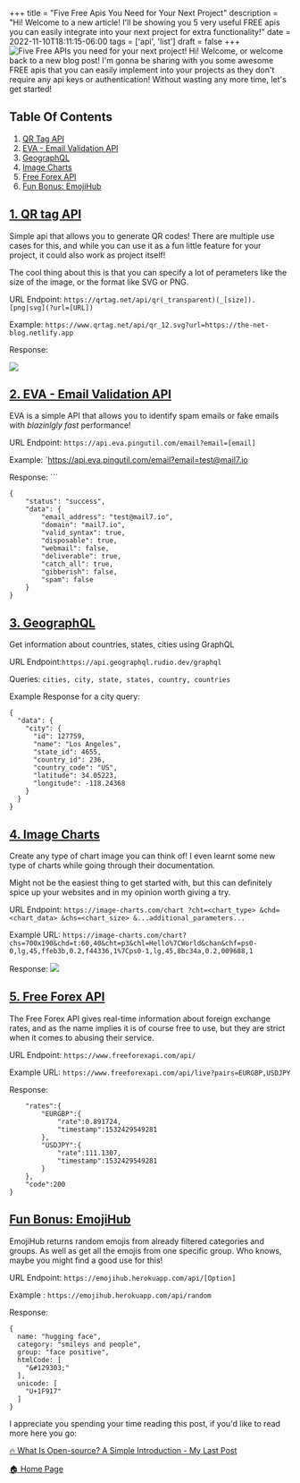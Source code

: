 +++
title = "Five Free Apis You Need for Your Next Project"
description = "Hi! Welcome to a new article! I'll be showing you 5 very useful FREE apis you can easily integrate into your next project for extra functionality!"
date = 2022-11-10T18:11:15-06:00
tags = ['api', 'list']
draft = false
+++
 ![Five Free APIs you need for your next project!](https://dev-to-uploads.s3.amazonaws.com/uploads/articles/hp65b3t4yeizfoofj0vb.png)
Hi! Welcome, or welcome back to a new blog post! I'm gonna be sharing with you some awesome FREE apis that you can easily implement  into your projects as they don't require any api keys or authentication! Without wasting any more time, let's get started!
<!--more-->

## Table Of Contents
1. [QR Tag API](#qr-tag-api)
2. [EVA - Email Validation API](#eva-email-validation-api)
3. [GeographQL](#geographql)
4. [Image Charts](#image-charts)
5. [Free Forex API](#free-forex-api)
6. [Fun Bonus: EmojiHub](#fun-bonus-emoji-hub)

## [1. QR tag API](https://www.qrtag.net/api/)
Simple api that allows you to generate QR codes! There are multiple use cases for this, and while you can use it as a fun little feature for your project, it could also work as project itself! 

The cool thing about this is that you can specify a lot of perameters like the size of the image, or the format like SVG or PNG.


URL Endpoint: `https://qrtag.net/api/qr(_transparent)(_[size]).[png|svg](?url=[URL])`


Example: `https://www.qrtag.net/api/qr_12.svg?url=https://the-net-blog.netlify.app`

Response: 

![](https://www.qrtag.net/api/qr_8.svg?url=https://the-net-blog.netlify.app)


## [2. EVA - Email Validation API](https://freeforexapi.com/Home/Api) 
EVA is a simple API that allows you to identify spam emails or fake emails with *blazinlgly fast* performance! 


URL Endpoint: `https://api.eva.pingutil.com/email?email=[email]`


Example: `https://api.eva.pingutil.com/email?email=test@mail7.io

Response: ```
```
{
    "status": "success",
    "data": {
        "email_address": "test@mail7.io",
        "domain": "mail7.io",
        "valid_syntax": true,
        "disposable": true,
        "webmail": false,
        "deliverable": true,
        "catch_all": true,
        "gibberish": false,
        "spam": false
    }
}
```

## [3.  GeographQL](https://geographql.netlify.app/) 
Get information about countries, states, cities using GraphQL


URL Endpoint:`https://api.geographql.rudio.dev/graphql`

Queries: `cities, city, state, states, country, countries`

Example Response for a city query: 
```
{
  "data": {
    "city": {
      "id": 127759,
      "name": "Los Angeles",
      "state_id": 4655,
      "country_id": 236,
      "country_code": "US",
      "latitude": 34.05223,
      "longitude": -118.24368
    }
  }
}
```


## [4. Image Charts](https://documentation.image-charts.com/)
Create any type of chart image you can think of! I even learnt some new type of charts while going through their documentation.

Might not be the easiest thing to get started with, but this can definitely spice up your websites and in my opinion worth giving a try.

URL Endpoint: `https://image-charts.com/chart ?cht=<chart_type> &chd=<chart_data> &chs=<chart_size> &...additional_parameters...`


Example URL: `https://image-charts.com/chart?chs=700x190&chd=t:60,40&cht=p3&chl=Hello%7CWorld&chan&chf=ps0-0,lg,45,ffeb3b,0.2,f44336,1%7Cps0-1,lg,45,8bc34a,0.2,009688,1`

Response: ![](https://image-charts.com/chart?chs=700x190&chd=t:60,40&cht=p3&chl=Hello%7CWorld&chan&chf=ps0-0,lg,45,ffeb3b,0.2,f44336,1%7Cps0-1,lg,45,8bc34a,0.2,009688,1)


## [5. Free Forex API](https://freeforexapi.com/Home/Api) 
The Free Forex API gives real-time information about foreign exchange rates, and as the name implies it is of course free to use, but they are strict when it comes to abusing their service.

URL Endpoint: `https://www.freeforexapi.com/api/` 

Example URL: `https://www.freeforexapi.com/api/live?pairs=EURGBP,USDJPY`

Response: 
```{
    "rates":{
        "EURGBP":{
            "rate":0.891724,
            "timestamp":1532429549281
        },
        "USDJPY":{
            "rate":111.1307,
            "timestamp":1532429549281
        }
    },
    "code":200
}
```


## [Fun Bonus:  EmojiHub](https://github.com/cheatsnake/emojihub)
EmojiHub returns random emojis from already filtered categories and groups. As well as get all the emojis from one specific group. Who knows, maybe you might find a good use for this!

URL Endpoint: `https://emojihub.herokuapp.com/api/[Option]`


Example : `https://emojihub.herokuapp.com/api/random`

Response: 
```
{
  name: "hugging face",
  category: "smileys and people",
  group: "face positive",
  htmlCode: [
    "&#129303;"
  ],
  unicode: [
    "U+1F917"
  ]
}
```

I appreciate you spending your time reading this post, if you'd like to read more here you go:

[🔥  What Is Open-source? A Simple Introduction - My Last Post](https://the-net-blog.netlify.app/post/get-started-with-git/)

[🏠  Home Page](https://the-net-blog.netlify.app/)

